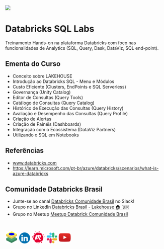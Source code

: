 
<img src="https://raw.githubusercontent.com/Databricks-BR/lab_sql/main/images/header_handson_sql.jpg">

# Databricks SQL Labs 

Treinamento Hands-on na plataforma Databricks com foco nas funcionalidades de Analytics (SQL, Query, Dask, DataViz, SQL end-point).

## Ementa do Curso

* Conceito sobre LAKEHOUSE
* Introdução ao Databricks SQL - Menu e Módulos
* Custo Eficiente (Clusters, EndPoints e SQL Serverless)
* Governança (Unity Catalog)
* Editor de Consultas (Query Tools)
* Catálogo de Consultas (Query Catalog)
* Histórico de Execução das Consultas (Query History)
* Avaliação e Desempenho das Consultas (Query Profile)
* Criação de Alertas
* Criação de Painéis (Dashboards)
* Integração com o Ecossistema (DataViz Partners)
* Utilizando o SQL em Notebooks

## Referências

* www.databricks.com
* https://learn.microsoft.com/pt-br/azure/databricks/scenarios/what-is-azure-databricks

## Comunidade Databricks Brasil

- Junte-se ao canal [Databricks Comunidade Brasil](https://bit.ly/databricks-slack-br) no Slack!
- Grupo no LinkedIn [Databricks Brasil - Lakehouse 🏠 🇧🇷](https://www.linkedin.com/groups/14100135)
- Grupo no Meetup [Meetup Databrick Comunidade Brasil](https://www.meetup.com/pt-BR/databricks-brasil-oficial)

</br>

   <a href="https://github.com/Databricks-BR"><img src="https://raw.githubusercontent.com/Databricks-BR/Databricks-BR/main/images/databricks-br.png" style="width: 40px; height: 40px;"></a>  <a href="https://www.linkedin.com/groups/14100135"><img src="https://raw.githubusercontent.com/Databricks-BR/Databricks-BR/main/images/icon_linkedin.png" style="width: 35px; height: 35px;"></a>  <a href="https://www.meetup.com/pt-BR/databricks-brasil-oficial"><img src="https://raw.githubusercontent.com/Databricks-BR/Databricks-BR/main/images/icon_meetup.png" style="height: 40px;"></a>  <a href="https://bit.ly/databricks-slack-br"><img src="https://raw.githubusercontent.com/Databricks-BR/Databricks-BR/main/images/icon_slack.png" style="width: 35px; height: 35px;"></a>  <a href="https://www.youtube.com/channel/UCH3cq9mit-0UkTu1mTki20Q"><img src="https://raw.githubusercontent.com/Databricks-BR/Databricks-BR/main/images/icon_youtube.png" style="height: 38px;"></a>



